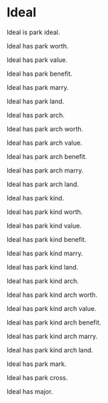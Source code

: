 # Ideal

Ideal is park ideal.

Ideal has park worth.

Ideal has park value.

Ideal has park benefit.

Ideal has park marry.

Ideal has park land.

Ideal has park arch.

Ideal has park arch worth.

Ideal has park arch value.

Ideal has park arch benefit.

Ideal has park arch marry.

Ideal has park arch land.

Ideal has park kind.

Ideal has park kind worth.

Ideal has park kind value.

Ideal has park kind benefit.

Ideal has park kind marry.

Ideal has park kind land.

Ideal has park kind arch.

Ideal has park kind arch worth.

Ideal has park kind arch value.

Ideal has park kind arch benefit.

Ideal has park kind arch marry.

Ideal has park kind arch land.

Ideal has park mark.

Ideal has park cross.

Ideal has major.